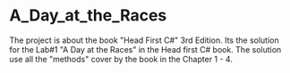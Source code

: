 A_Day_at_the_Races
==================

The project is about the book "Head First C#" 3rd Edition. Its the solution for the Lab#1  "A Day at the Races" in the Head first C# book. The solution use all the "methods" cover by the book in the Chapter 1 - 4.
